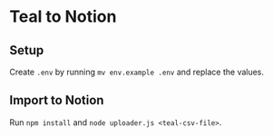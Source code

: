 # Teal to Notion
## Setup
Create `.env` by running `mv env.example .env` and replace the values.
## Import to Notion
Run `npm install` and `node uploader.js <teal-csv-file>`.
